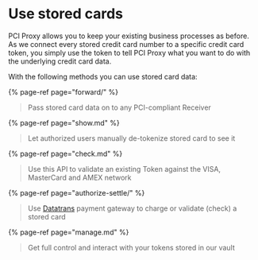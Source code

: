 # Use stored cards

PCI Proxy allows you to keep your existing business processes as before. As we connect every stored credit card number to a specific credit card token, you simply use the token to tell PCI Proxy what you want to do with the underlying credit card data.

With the following methods you can use stored card data:

{% page-ref page="forward/" %}

> Pass stored card data on to any PCI-compliant Receiver

{% page-ref page="show.md" %}

> Let authorized users manually de-tokenize stored card to see it

{% page-ref page="check.md" %}

> Use this API to validate an existing Token against the VISA, MasterCard and AMEX network

{% page-ref page="authorize-settle/" %}

> Use [Datatrans](https://www.datatrans.ch/en) payment gateway to charge or validate \(check\) a stored card

{% page-ref page="manage.md" %}

> Get full control and interact with your tokens stored in our vault

